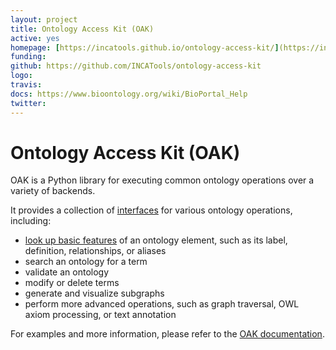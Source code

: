 ```yaml
---
layout: project
title: Ontology Access Kit (OAK)
active: yes
homepage: [https://incatools.github.io/ontology-access-kit/](https://incatools.github.io/ontology-access-kit/)
funding: 
github: https://github.com/INCATools/ontology-access-kit
logo: 
travis: 
docs: https://www.bioontology.org/wiki/BioPortal_Help
twitter: 
---
```

# Ontology Access Kit (OAK)

OAK is a Python library for executing common ontology operations over a variety of backends.

It provides a collection of [interfaces](https://incatools.github.io/ontology-access-kit/interfaces/index.html) for various ontology operations, including:

 - [look up basic features](https://incatools.github.io/ontology-access-kit/interfaces/basic.html) of an ontology element, such as its label, definition, relationships, or aliases
 - search an ontology for a term
 - validate an ontology
 - modify or delete terms
 - generate and visualize subgraphs
 - perform more advanced operations, such as graph traversal, OWL axiom processing, or text annotation

For examples and more information, please refer to the [OAK documentation](https://incatools.github.io/ontology-access-kit/).
